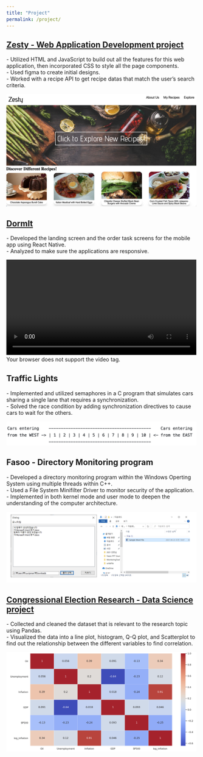 ```yaml
---
title: "Project"
permalink: /project/
---
```


<h2><b><a href="https://lucid-borg-00ad57.netlify.app/"> Zesty - Web Application Development project</a> </b></h2>
<div>
<p>
- Utilized HTML and JavaScript to build out all the features for this web application, then incorporated CSS to style all the page components.<br>
- Used figma to create initial designs.<br>
- Worked with a recipe API to get recipe datas that match the user’s search criteria.<br>
</p>
<div >
<img src='/images/zestyPreview.png' width=500>
</div>
</div>



<h2><b><a href="https://github.com/hyl130/dormit-second-prototype"> DormIt</a> </b></h2>
<div>
<p>
- Developed the landing screen and the order task screens for the mobile app using React Native.<br>
- Analyzed to make sure the applications are responsive.<br>
</p>
<div >
<video width='500' controls><source src='/images/DormItDemo.mp4' type='video/mp4'>
</div>
Your browser does not support the video tag.</video>
</div>


<h2><b>Traffic Lights</b></h2>
<div>
<p>
- Implemented and utilized semaphores in a C program that simulates cars sharing a single lane that requires a synchronization.<br>
- Solved the race condition by adding synchronization directives to cause cars to wait for the others.<br>
</p>
<div >
<img src='/images/TrafficLights.png' width=500>
</div>
</div>


<h2><b>Fasoo - Directory Monitoring program</b></h2>
<div>
<p>
- Developed a directory monitoring program within the Windows Operting System using multiple threads within C++.<br>
- Used a File System Minifilter Driver to monitor security of the application.<br>
- Implemented in both kernel mode and user mode to deepen the understanding of the computer architecture.<br>
</p>
<div >
<img src='/images/FasooDemo.png' width=500>
</div>
</div>

<h2><b><a href="https://github.com/hyl130/Congressional-Election-Research"> Congressional Election Research - Data Science project</a> </b></h2>
<div>
<p>
- Collected and cleaned the dataset that is relevant to the research topic using Pandas.<br>
- Visualized the data into a line plot, histogram, Q-Q plot, and Scatterplot to find out the relationship between the different variables to find correlation.<br>
</p>
<div >
<img src='/images/Congressional.png' width=500>
</div>
</div>
